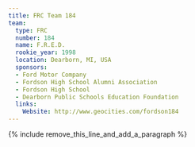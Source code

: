 ```yaml
---
title: FRC Team 184
team:
  type: FRC
  number: 184
  name: F.R.E.D.
  rookie_year: 1998
  location: Dearborn, MI, USA
  sponsors:
  - Ford Motor Company
  - Fordson High School Alumni Association
  - Fordson High School
  - Dearborn Public Schools Education Foundation
  links:
    Website: http://www.geocities.com/fordson184
---
```


{% include remove_this_line_and_add_a_paragraph %}